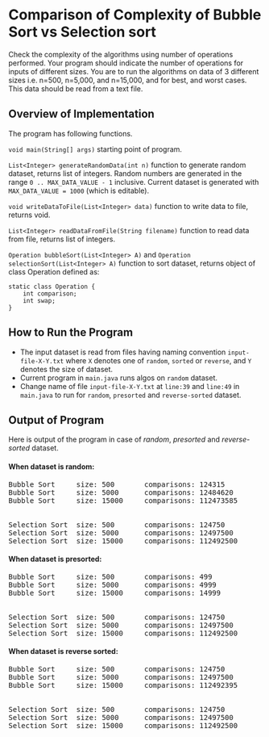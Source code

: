 # Comparison of Complexity of Bubble Sort vs Selection sort

Check the complexity of the algorithms using number of operations performed. Your program should indicate the number of operations for inputs of different sizes. You are to run the algorithms on data of 3 different sizes i.e. n=500, n=5,000, and n=15,000, and for best, and worst cases. This data should be read from a text file. 

## Overview of Implementation

The program has following functions.

`void main(String[] args)` starting point of program.

`List<Integer> generateRandomData(int n)` function to generate random dataset, returns list of integers. Random numbers are generated in the range `0 .. MAX_DATA_VALUE - 1` inclusive. Current dataset is generated with `MAX_DATA_VALUE = 1000` (which is editable).

`void writeDataToFile(List<Integer> data)` function to write data to file, returns void.

`List<Integer> readDataFromFile(String filename)` function to read data from file, returns list of integers.

`Operation bubbleSort(List<Integer> A)` and `Operation selectionSort(List<Integer> A)` function to sort dataset, returns object of class Operation defined as:

```
static class Operation {
    int comparison;
    int swap;
}
``` 

## How to Run the Program

* The input dataset is read from files having naming convention `input-file-X-Y.txt` where `X` denotes one of `random`, `sorted` or `reverse`, and `Y` denotes the size of dataset.
* Current program in `main.java` runs algos on `random` dataset.
* Change name of file `input-file-X-Y.txt` at `line:39` and `line:49` in `main.java` to run for `random`, `presorted` and `reverse-sorted` dataset.

## Output of Program

Here is output of the program in case of _random_, _presorted_ and _reverse-sorted_ dataset.

#### When dataset is random:
<pre>
Bubble Sort 	size: 500		comparisons: 124315			swaps: 62905
Bubble Sort 	size: 5000		comparisons: 12484620		swaps: 6381182
Bubble Sort 	size: 15000		comparisons: 112473585		swaps: 56374559
<br>
Selection Sort 	size: 500		comparisons: 124750			swaps: 496
Selection Sort 	size: 5000		comparisons: 12497500		swaps: 4989
Selection Sort 	size: 15000		comparisons: 112492500		swaps: 14973
</pre>
#### When dataset is presorted:
<pre>
Bubble Sort 	size: 500		comparisons: 499			swaps: 0
Bubble Sort 	size: 5000		comparisons: 4999			swaps: 0
Bubble Sort 	size: 15000		comparisons: 14999			swaps: 0
<br>
Selection Sort 	size: 500		comparisons: 124750			swaps: 0
Selection Sort 	size: 5000		comparisons: 12497500		swaps: 0
Selection Sort 	size: 15000		comparisons: 112492500		swaps: 0
</pre>
#### When dataset is reverse sorted:
<pre>
Bubble Sort 	size: 500		comparisons: 124750			swaps: 124623
Bubble Sort 	size: 5000		comparisons: 12497500		swaps: 12485013
Bubble Sort 	size: 15000		comparisons: 112492395		swaps: 112380218
<br>
Selection Sort 	size: 500		comparisons: 124750			swaps: 284
Selection Sort 	size: 5000		comparisons: 12497500		swaps: 3447
Selection Sort 	size: 15000		comparisons: 112492500		swaps: 10650
</pre>